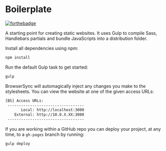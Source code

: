 # Boilerplate

[![forthebadge](http://forthebadge.com/images/badges/powered-by-netflix.svg)](http://forthebadge.com)

A starting point for creating static websites. It uses Gulp to compile Sass, Handlebars partials and bundle JavaScripts into a distribution folder.

Install all dependencies using npm:

```sh
npm install
```

Run the default Gulp task to get started:

```sh
gulp
```

BrowserSync will automagically inject any changes you make to the stylesheets. You can view the website at one of the given access URLs:

```sh
[BS] Access URLs:
 ----------------------------------
       Local: http://localhost:3000
    External: http://10.0.X.XX:3000
 ----------------------------------
```

If you are working within a GitHub repo you can deploy your project, at any time, to a `gh-pages` branch by running:

```sh
gulp deploy
```
